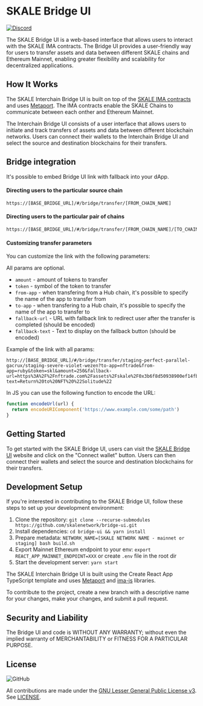 # SKALE Bridge UI

[![Discord](https://img.shields.io/discord/534485763354787851.svg)](https://discord.gg/vvUtWJB)

The SKALE Bridge UI is a web-based interface that allows users to interact with the SKALE IMA contracts. The Bridge UI provides a user-friendly way for users to transfer assets and data between different SKALE chains and Ethereum Mainnet, enabling greater flexibility and scalability for decentralized applications.

## How It Works

The SKALE Interchain Bridge UI is built on top of the [SKALE IMA contracts](https://github.com/skalenetwork/IMA) and uses [Metaport](https://github.com/skalenetwork/metaport). The IMA contracts enable the SKALE Chains to communicate between each onther and Ethereum Mainnet.

The Interchain Bridge UI consists of a user interface that allows users to initiate and track transfers of assets and data between different blockchain networks. Users can connect their wallets to the Interchain Bridge UI and select the source and destination blockchains for their transfers.

## Bridge integration

It's possible to embed Bridge UI link with fallback into your dApp.

#### Directing users to the particular source chain

```
https://[BASE_BRIDGE_URL]/#/bridge/transfer/[FROM_CHAIN_NAME]
```

#### Directing users to the particular pair of chains

```
https://[BASE_BRIDGE_URL]/#/bridge/transfer/[FROM_CHAIN_NAME]/[TO_CHAIN_NAME]
```

#### Customizing transfer parameters

You can customize the link with the following parameters:

All params are optional.

- `amount` - amount of tokens to transfer
- `token` - symbol of the token to transfer
- `from-app` - when transfering from a Hub chain, it's possible to specify the name of the app to transfer from
- `to-app` - when transfering to a Hub chain, it's possible to specify the name of the app to transfer to
- `fallback-url` - URL with fallback link to redirect user after the transfer is completed (should be encoded)
- `fallback-text` - Text to display on the fallback button (should be encoded)

Example of the link with all params:

```
http://[BASE_BRIDGE_URL]/#/bridge/transfer/staging-perfect-parallel-gacrux/staging-severe-violet-wezen?to-app=nftrade&from-app=ruby&token=skl&amount=250&fallback-url=https%3A%2F%2Fnftrade.com%2Fassets%2Fskale%2F0x3b6f8d50938900ef14fbac48575c33a849ffd683%2F1&fallback-text=Return%20to%20NFT%20%22Solitude%22
```

In JS you can use the following function to encode the URL:

```js
function encodeUrl(url) {
  return encodeURIComponent('https://www.example.com/some/path')
}
```

## Getting Started
To get started with the SKALE Bridge UI, users can visit the [SKALE Bridge UI](https://bridge.skale.network/) website and click on the "Connect wallet" button. Users can then connect their wallets and select the source and destination blockchains for their transfers.

## Development Setup
If you're interested in contributing to the SKALE Bridge UI, follow these steps to set up your development environment:

1. Clone the repository: `git clone --recurse-submodules https://github.com/skalenetwork/bridge-ui.git`
2. Install dependencies: `cd bridge-ui && yarn install`
3. Prepare metadata: `NETWORK_NAME=[SKALE NETWORK NAME - mainnet or staging] bash build.sh`
4. Export Mainnet Ethereum endpoint to your env: `export REACT_APP_MAINNET_ENDPOINT=XXX` or create `.env` file in the root dir
5. Start the development server: `yarn start`

The SKALE Interchain Bridge UI is built using the Create React App TypeScript template and uses [Metaport](https://github.com/skalenetwork/metaport) and [ima-js](https://github.com/skalenetwork/ima-js) libraries.

To contribute to the project, create a new branch with a descriptive name for your changes, make your changes, and submit a pull request.

## Security and Liability

The Bridge UI and code is WITHOUT ANY WARRANTY; without even the implied warranty of MERCHANTABILITY or FITNESS FOR A PARTICULAR PURPOSE.

## License

![GitHub](https://img.shields.io/github/license/skalenetwork/bridge-ui.svg)

All contributions are made under the [GNU Lesser General Public License v3](https://www.gnu.org/licenses/lgpl-3.0.en.html). See [LICENSE](LICENSE).